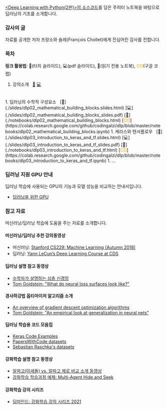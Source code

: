 [&lt;Deep Learning with Python(2판)&gt;의 소스코드](https://github.com/fchollet/deep-learning-with-python-notebooks)를 
담은 주피터 노트북을 바탕으로 딥러닝의 기초를 소개합니다.

### 감사의 글

자료를 공개한 저자 프랑소와 숄레(Fran&ccedil;ois Chollet)에게 진심어린 감사를 전합니다.

### 목차

**링크 활용법**: &#x1F4F1;(터치 슬라이드), &#x1F4BB;(pdf 슬라이드), &#x1F4D3;(읽기 전용 노트북), 
<span style="color: orange;">CO</span>(구글 코랩)

1. 강의소개 &nbsp; 
[&#x1F4F1;](./slides/dlp01_what_is_deep_learning.slides.html) 
[&#x1F4BB;](./slides/dlp01_what_is_deep_learning_slides.pdf)
<br/>
1. 딥러닝의 수학적 구성요소 &nbsp; 
[&#x1F4F1;](./slides/dlp02_mathematical_building_blocks.slides.html) 
[&#x1F4BB;](./slides/dlp02_mathematical_building_blocks_slides.pdf) 
[&#x1F4D3;](./notebooks/dlp02_mathematical_building_blocks.html) 
[<span style="color: orange;">CO</span>](https://colab.research.google.com/github/codingalzi/dlp/blob/master/notebooks/dlp02_mathematical_building_blocks.ipynb)
1. 케라스와 텐서플로우 &nbsp; 
[&#x1F4F1;](./slides/dlp03_introduction_to_keras_and_tf.slides.html) 
[&#x1F4BB;](./slides/dlp03_introduction_to_keras_and_tf_slides.pdf)
[&#x1F4D3;](./notebooks/dlp03_introduction_to_keras_and_tf.html) 
[<span style="color: orange;">CO</span>](https://colab.research.google.com/github/codingalzi/dlp/blob/master/notebooks/dlp03_introduction_to_keras_and_tf.ipynb)
1. ...

###  딥러닝 지원  GPU 안내

딥러닝 학습에 사용되는 GPU의 기능과 모델 성능을 비교하는 안내서입니다. 

- [딥러닝을 위한 GPU](https://timdettmers.com/2020/09/07/which-gpu-for-deep-learning/)

### 참고 자료

머신러닝/딥러닝 학습에 도움을 주는 자료를 소개합니다.

#### 머신러닝/딥러닝 추천 강의동영상
- 머신러닝: [Stanford CS229: Machine Learning (Autumn 2018)](https://www.youtube.com/watch?v=jGwO_UgTS7I&list=PLoROMvodv4rMiGQp3WXShtMGgzqpfVfbU)
- 딥러닝: [Yann LeCun’s Deep Learning Course at CDS](https://cds.nyu.edu/deep-learning/)

#### 딥러닝 설명 참고 동영상
- [수학자가 설명하는 심층 신경망](https://www.youtube.com/playlist?list=PLZHQObOWTQDNU6R1_67000Dx_ZCJB-3pi)
- [Tom Goldstein: "What do neural loss surfaces look like?"](https://youtu.be/78vq6kgsTa8?t=237)

#### 경사하강법 옵티마이저 알고리즘 소개
- [An overview of gradient descent optimization algorithms](https://ruder.io/optimizing-gradient-descent/index.html)
- [Tom Goldstein: "An empirical look at generalization in neural nets"](https://youtu.be/kcVWAKf7UAg?t=1304)

#### 딥러닝 학습용 코드 모음집
- [Keras Code Examples](https://keras.io/examples/)
- [PapersWithCode datasets](https://www.paperswithcode.com/datasets)
- [Sebastian Raschka's datasets](https://sebastianraschka.com/blog/2021/ml-dl-datasets.html)

#### 강화학습 설명 참고 동영상
- [알파고(이세돌) vs. 알파고 제로 비교 소개 동영상](https://www.youtube.com/watch?v=MgowR4pq3e8)
- [강화학습 학습과정 예제: Multi-Agent Hide and Seek](https://www.youtube.com/watch?v=kopoLzvh5jY)

#### 강화학습 강의 시리즈
- [딥마인드: 강화학습 강의 시리즈 2021](https://deepmind.com/learning-resources/reinforcement-learning-series-2021)
